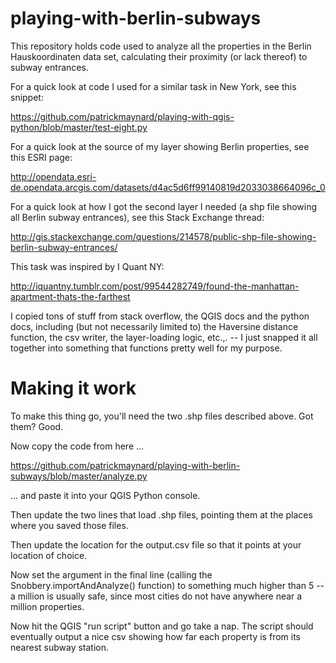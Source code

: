 # playing-with-berlin-subways
This repository holds code used to analyze all the properties in the Berlin Hauskoordinaten data set, calculating their proximity (or lack thereof) to subway entrances.

For a quick look at code I used for a similar task in New York, see this snippet:

https://github.com/patrickmaynard/playing-with-qgis-python/blob/master/test-eight.py

For a quick look at the source of my layer showing Berlin properties, see this ESRI page:

http://opendata.esri-de.opendata.arcgis.com/datasets/d4ac5d6ff99140819d2033038664096c_0

For a quick look at how I got the second layer I needed (a shp file showing all Berlin subway entrances), see this Stack Exchange thread: 

http://gis.stackexchange.com/questions/214578/public-shp-file-showing-berlin-subway-entrances/

This task was inspired by I Quant NY:

http://iquantny.tumblr.com/post/99544282749/found-the-manhattan-apartment-thats-the-farthest

I copied tons of stuff from stack overflow, the QGIS docs and the python docs, including (but not necessarily limited to) the Haversine distance function, the csv writer, the layer-loading logic, etc.,. -- I just snapped it all together into something that functions pretty well for my purpose. 

# Making it work

To make this thing go, you'll need the two .shp files described above. Got them? Good.  

Now copy the code from here ...

https://github.com/patrickmaynard/playing-with-berlin-subways/blob/master/analyze.py 

... and paste it into your QGIS Python console. 

Then update the two lines that load .shp files, pointing them at the places where you saved those files.

Then update the location for the output.csv file so that it points at your location of choice. 

Now set the argument in the final line (calling the Snobbery.importAndAnalyze() function) to something much higher than 5 -- a million is usually safe, since most cities do not have anywhere near a million properties.

Now hit the QGIS "run script" button and go take a nap. The script should eventually output a nice csv showing how far each property is from its nearest subway station. 


